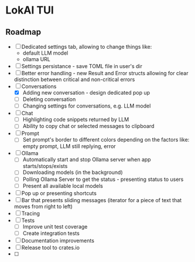 # LokAI TUI

## Roadmap

-   [ ] Dedicated settings tab, allowing to change things like:
    -   default LLM model
    -   ollama URL
-   [ ] Settings persistance - save TOML file in user's dir
-   [ ] Better error handling - new Result and Error structs allowing for clear distinction between critical and non-critical errors
-   [ ] Conversations
    -   [x] Adding new conversation - design dedicated pop up
    -   [ ] Deleting conversation
    -   [ ] Changing settings for conversations, e.g. LLM model
-   [ ] Chat
    -   [ ] Highlighting code snippets returned by LLM
    -   [ ] Ability to copy chat or selected messages to clipboard
-   [ ] Prompt
    -   [ ] Set prompt's border to different colors depending on the factors like: empty prompt, LLM still replying, error
-   [ ] Ollama
    -   [ ] Automatically start and stop Ollama server when app starts/stops/exists
    -   [ ] Downloading models (in the background)
    -   [ ] Polling Ollama Server to get the status - presenting status to users
    -   [ ] Present all available local models
-   [ ] Pop up or presenting shortcuts
-   [ ] Bar that presents sliding messages (iterator for a piece of text that moves from right to left)
-   [ ] Tracing
-   [ ] Tests
    -   [ ] Improve unit test coverage
    -   [ ] Create integration tests
-   [ ] Documentation improvements
-   [ ] Release tool to crates.io
-   [ ]
